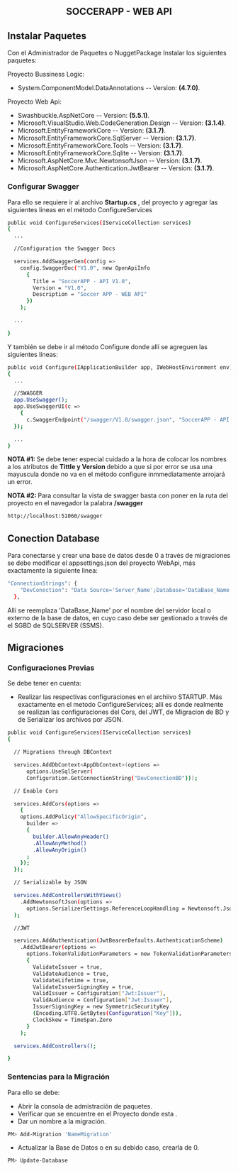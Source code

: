 <p>
    <h2 align="center"> SOCCERAPP - WEB API</h2>
</p>

## Instalar Paquetes

Con el Administrador de Paquetes o NuggetPackage Instalar los siguientes paquetes:

Proyecto Bussiness Logic: 

* System.ComponentModel.DataAnnotations -- Version: <b>(4.7.0)</b>.

Proyecto Web Api:

* Swashbuckle.AspNetCore -- Version: <b>(5.5.1)</b>.
* Microsoft.VisualStudio.Web.CodeGeneration.Design -- Version: <b>(3.1.4)</b>.
* Microsoft.EntityFrameworkCore -- Version: <b>(3.1.7)</b>.
* Microsoft.EntityFrameworkCore.SqlServer -- Version: <b>(3.1.7)</b>.
* Microsoft.EntityFrameworkCore.Tools -- Version: <b>(3.1.7)</b>.
* Microsoft.EntityFrameworkCore.Sqlite -- Version: <b>(3.1.7)</b>.
* Microsoft.AspNetCore.Mvc.NewtonsoftJson -- Version: <b>(3.1.7)</b>.
* Microsoft.AspNetCore.Authentication.JwtBearer -- Version: <b>(3.1.7)</b>.

### Configurar Swagger 

Para ello se requiere ir al archivo <b> Startup.cs </b>, del proyecto y agregar las siguientes lineas en el método ConfigureServices

```bash
public void ConfigureServices(IServiceCollection services)
{
  ...

  //Configuration the Swagger Docs

  services.AddSwaggerGen(config =>
    config.SwaggerDoc("V1.0", new OpenApiInfo
      {
        Title = "SoccerAPP - API V1.0",
        Version = "V1.0",
        Description = "Soccer APP - WEB API"
      })
    );

  ...

}
```

Y también se debe ir al método Configure donde allí se agreguen las siguientes líneas:

```bash
public void Configure(IApplicationBuilder app, IWebHostEnvironment env)
{
  ...

  //SWAGGER
  app.UseSwagger();
  app.UseSwaggerUI(c =>
    {
      c.SwaggerEndpoint("/swagger/V1.0/swagger.json", "SoccerAPP - API V1.0");
  });

  ...
}
```

<b> NOTA #1: </b> Se debe tener especial cuidado a la hora de colocar los nombres a los atributos de <b> Tittle y Version </b> debido a que si por error se usa una mayuscula donde no va en el método configure inmmediatamente arrojará un error.

<b> NOTA #2: </b> Para consultar la vista de swagger basta con poner en la ruta del proyecto en el navegador la palabra <b> /swagger </b>

```bash
http://localhost:51060/swagger
```

## Conection Database

Para conectarse y crear una base de datos desde 0 a través de migraciones se debe modificar el appsettings.json del proyecto WebApi, más exactamente la siguiente linea:

```bash
"ConnectionStrings": {
    "DevConection": "Data Source='Server_Name';Database='DataBase_Name';Trusted_Connection=True"
  },
```

Allí se reemplaza 'DataBase_Name' por el nombre del servidor local o externo de la base de datos, en cuyo caso debe ser gestionado a través de el SGBD de SQLSERVER (SSMS).

## Migraciones

### Configuraciones Previas

Se debe tener en cuenta:

* Realizar las respectivas configuraciones en el archiivo STARTUP. Más exactamente en el metodo ConfigureServices; allí es donde realmente se realizan las configuraciones del Cors, del JWT, de Migracion de BD y de Serializar los archivos por JSON.

```bash
public void ConfigureServices(IServiceCollection services)
{

  // Migrations through DBContext

  services.AddDbContext<AppDbContext>(options =>
      options.UseSqlServer(
      Configuration.GetConnectionString("DevConectionBD")));

  // Enable Cors

  services.AddCors(options =>
    {
    options.AddPolicy("AllowSpecificOrigin",
      builder =>
      {
        builder.AllowAnyHeader()
        .AllowAnyMethod()
        .AllowAnyOrigin()
      ;
    });
  });

  // Serializable by JSON

  services.AddControllersWithViews()
    .AddNewtonsoftJson(options =>
      options.SerializerSettings.ReferenceLoopHandling = Newtonsoft.Json.ReferenceLoopHandling.Ignore
  );

  //JWT

  services.AddAuthentication(JwtBearerDefaults.AuthenticationScheme)
    .AddJwtBearer(options =>
      options.TokenValidationParameters = new TokenValidationParameters
      {
        ValidateIssuer = true,
        ValidateAudience = true,
        ValidateLifetime = true,
        ValidateIssuerSigningKey = true,
        ValidIssuer = Configuration["Jwt:Issuer"],
        ValidAudience = Configuration["Jwt:Issuer"],
        IssuerSigningKey = new SymmetricSecurityKey
        (Encoding.UTF8.GetBytes(Configuration["Key"])),
        ClockSkew = TimeSpan.Zero
      }
    );

  services.AddControllers();

}
```

### Sentencias para la Migración

Para ello se debe: 
* Abrir la consola de admistración de paquetes.
* Verificar que se encuentre en el Proyecto donde esta <DbContext>.
* Dar un nombre a la migración.

```bash
PM> Add-Migration 'NameMigration'
```

* Actualizar la Base de Datos o en su debido caso, crearla de 0.

```bash
PM> Update-Database
```
